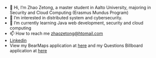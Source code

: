 - 👋 Hi, I’m Zhao Zetong, a master student in Aalto University, majoring in Security and Cloud Computing (Erasmus Mundus Program)
- 👀 I’m interested in distributed system and cybersecurity.
- 🌱 I’m currently learning Java web development, security and cloud computing
- 📫 How to reach me zhaozetong@htomail.com
- [Linkedin](https://www.linkedin.com/in/zetong-zhao-3286b71b8/)
- View my BearMaps application at [here](https://github.com/Agachily/Bear-Maps) and my Questions Billboard application at [here](https://github.com/Agachily/Web-Software-Development/tree/master/Project%202)

<!---
Agachily/Agachily is a ✨ special ✨ repository because its `README.md` (this file) appears on your GitHub profile.
You can click the Preview link to take a look at your changes.
--->
